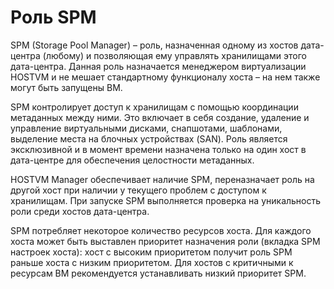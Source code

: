 # Роль SPM

SPM (Storage Pool Manager) – роль, назначенная одному из хостов дата-центра (любому) и позволяющая ему управлять хранилищами этого дата-центра. Данная роль назначается менеджером виртуализации HOSTVM и не мешает стандартному функционалу хоста – на нем также могут быть запущены ВМ.

SPM контролирует доступ к хранилищам с помощью координации метаданных между ними. Это включает в себя создание, удаление и управление виртуальными дисками, снапшотами, шаблонами, выделение места на блочных устройствах (SAN). Роль является эксклюзивной и в момент времени назначена только на один хост в дата-центре для обеспечения целостности метаданных.

HOSTVM Manager обеспечивает наличие SPM, переназначает роль на другой хост при наличии у текущего проблем с доступом к хранилищам. При запуске SPM выполняется проверка на уникальность роли среди хостов дата-центра.

SPM потребляет некоторое количество ресурсов хоста. Для каждого хоста может быть выставлен приоритет назначения роли (вкладка SPM настроек хоста): хост с высоким приоритетом получит роль SPM раньше хоста с низким приоритетом. Для хостов с критичными к ресурсам ВМ рекомендуется устанавливать низкий приоритет SPM.
